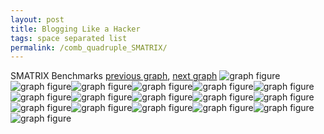 ```yaml
---
layout: post
title: Blogging Like a Hacker
tags: space separated list
permalink: /comb_quadruple_SMATRIX/
---
```


SMATRIX Benchmarks
[previous graph](../comb_quadruple_ROD/), [next graph](../comb_quadruple_SORTD/)
![graph figure](./images/quadruple/SMATRIX/SMATRIX-AVL_box.png)![graph figure](./images/quadruple/SMATRIX/SMATRIX-A_box.png)![graph figure](./images/quadruple/SMATRIX/SMATRIX-CYPHERD_box.png)![graph figure](./images/quadruple/SMATRIX/SMATRIX-EGG_box.png)![graph figure](./images/quadruple/SMATRIX/SMATRIX-FACE_box.png)![graph figure](./images/quadruple/SMATRIX/SMATRIX-FLOYD_box.png)![graph figure](./images/quadruple/SMATRIX/SMATRIX-F_box.png)![graph figure](./images/quadruple/SMATRIX/SMATRIX-H_box.png)![graph figure](./images/quadruple/SMATRIX/SMATRIX-JSOND_box.png)![graph figure](./images/quadruple/SMATRIX/SMATRIX-K_box.png)![graph figure](./images/quadruple/SMATRIX/SMATRIX-O_box.png)![graph figure](./images/quadruple/SMATRIX/SMATRIX-PDFD_box.png)![graph figure](./images/quadruple/SMATRIX/SMATRIX-RB_box.png)![graph figure](./images/quadruple/SMATRIX/SMATRIX-ROD_box.png)![graph figure](./images/quadruple/SMATRIX/SMATRIX-SMATRIX_box.png)![graph figure](./images/quadruple/SMATRIX/SMATRIX-SORTD_box.png)![graph figure](./images/quadruple/SMATRIX/SMATRIX-ZB_box.png)